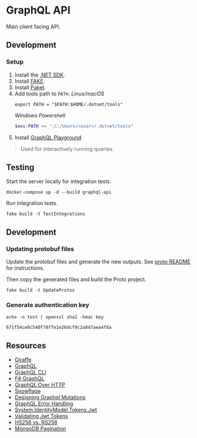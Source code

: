 # GraphQL API
Main client facing API.

## Development

### Setup
1. Install the [.NET SDK](https://andrewmeier.dev/win-dev#dotnet).
2. Install [FAKE](https://andrewmeier.dev/win-dev#fake).
3. Install [Paket](https://andrewmeier.dev/win-dev#paket).
4. Add tools path to `PATH`.
    _Linux/macOS_
    ```shell
    export PATH = "$PATH:$HOME/.dotnet/tools"
    ```
    _Windows Powershell_
    ```powershell
    $env:PATH += ";C:/Users/<user>/.dotnet/tools"
    ```
5. Install [GraphQL Playground](https://github.com/prisma-labs/graphql-playground)
> Used for interactively running queries.

## Testing
Start the server locally for integration tests.
```
docker-compose up -d --build graphql-api
```

Run integration tests.
```
fake build -t TestIntegrations
```

## Development

### Updating protobuf files
Update the protobuf files and generate the new outputs. 
See [proto README](../proto/README.md) for instructions.

Then copy the generated files and build the Proto project.
```
fake build -t UpdateProtos
```

### Generate authentication key
```
echo -n test | openssl sha1 -hmac key
```
```
671f54ce0c540f78ffe1e26dcf9c2a047aea4fda
```

## Resources
- [Giraffe](https://github.com/giraffe-fsharp/Giraffe/blob/master/DOCUMENTATION.md)
- [GraphQL](https://graphql.org/)
- [GraphQL CLI](https://github.com/graphql-cli/graphql-cli)
- [F# GraphQL](https://github.com/fsprojects/FSharp.Data.GraphQL)
- [GraphQL Over HTTP](https://graphql.org/learn/serving-over-http)
- [Snowflaqe](https://github.com/Zaid-Ajaj/Snowflaqe)
- [Designing Graphql Mutations](https://blog.apollographql.com/designing-graphql-mutations-e09de826ed97)
- [GraphQL Error Handling](https://medium.com/@sachee/200-ok-error-handling-in-graphql-7ec869aec9bc)
- [System.IdentityModel.Tokens.Jwt](https://docs.microsoft.com/en-us/dotnet/api/system.identitymodel.tokens.jwt?view=azure-dotnet)
- [Validating Jwt Tokens](https://dotnetcoretutorials.com/2020/01/15/creating-and-validating-jwt-tokens-in-asp-net-core/)
- [HS256 vs. RS256](https://blog.authrocket.com/blog/2017/4/jwt-signing-hs256-vs-rs256)
- [MongoDB Pagination](https://www.codementor.io/@arpitbhayani/fast-and-efficient-pagination-in-mongodb-9095flbqr)
